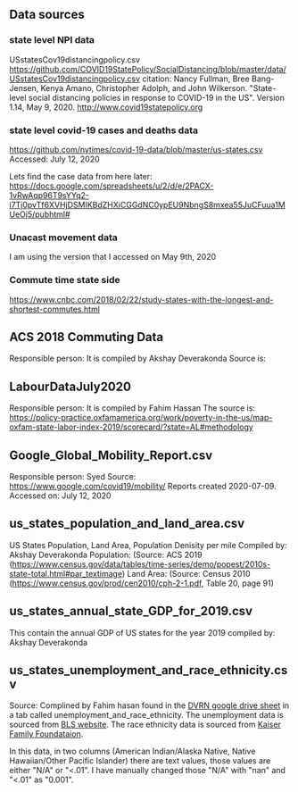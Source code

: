 ## Data sources
### state level NPI data
USstatesCov19distancingpolicy.csv
https://github.com/COVID19StatePolicy/SocialDistancing/blob/master/data/USstatesCov19distancingpolicy.csv
citation:
Nancy Fullman, Bree Bang-Jensen, Kenya Amano, Christopher Adolph, and John Wilkerson. "State-level social distancing policies in response to COVID-19 in the US". Version 1.14, May 9, 2020. http://www.covid19statepolicy.org

### state level covid-19 cases and deaths data
https://github.com/nytimes/covid-19-data/blob/master/us-states.csv
Accessed: July 12, 2020

Lets find the case data from here later:
https://docs.google.com/spreadsheets/u/2/d/e/2PACX-1vRwAqp96T9sYYq2-i7Tj0pvTf6XVHjDSMIKBdZHXiCGGdNC0ypEU9NbngS8mxea55JuCFuua1MUeOj5/pubhtml#

### Unacast movement data
I am using the version that I accessed on May 9th, 2020

### Commute time state side
https://www.cnbc.com/2018/02/22/study-states-with-the-longest-and-shortest-commutes.html

## ACS 2018 Commuting Data
Responsible person: It is compiled by Akshay Deverakonda
Source is: 

## LabourDataJuly2020
Responsible person: It is compiled by Fahim Hassan
The source is: https://policy-practice.oxfamamerica.org/work/poverty-in-the-us/map-oxfam-state-labor-index-2019/scorecard/?state=AL#methodology

## Google_Global_Mobility_Report.csv
Responsible person: Syed
Source: https://www.google.com/covid19/mobility/
Reports created 2020-07-09.
Accessed on: July 12, 2020

## us_states_population_and_land_area.csv
US States Population, Land Area, Population Denisity per mile
Compiled by: Akshay Deverakonda
Population: (Source: ACS 2019 (https://www.census.gov/data/tables/time-series/demo/popest/2010s-state-total.html#par_textimage)
Land Area:  (Source: Census 2010 (https://www.census.gov/prod/cen2010/cph-2-1.pdf, Table 20, page 91)

## us_states_annual_state_GDP_for_2019.csv
This contain the annual GDP of US states for the year 2019
compiled by: Akshay Deverakonda

## us_states_unemployment_and_race_ethnicity.csv
Source: Complined by Fahim hasan found in the [DVRN google drive sheet](https://docs.google.com/spreadsheets/d/14u-ITLW0iIKfiWZxIR9vmpIdslvvj2Pm5g9MPSCJOWg/edit#gid=305453204) in a tab called unemployment_and_race_ethnicity. The unemployment data is sourced from [BLS website](https://www.bls.gov/charts/state-employment-and-unemployment/state-unemployment-rates-animated.htm). The race ethnicity data is sourced from [Kaiser Family Foundataion](https://www.kff.org/other/state-indicator/distribution-by-raceethnicity/?currentTimeframe=0&sortModel=%7B%22colId%22:%22Location%22,%22sort%22:%22asc%22%7D).

In this data, in two columns (American Indian/Alaska Native, Native Hawaiian/Other Pacific Islander) there are text values, those values are either "N/A" or "<.01". I have manually changed those "N/A" with "nan" and "<.01" as "0.001".